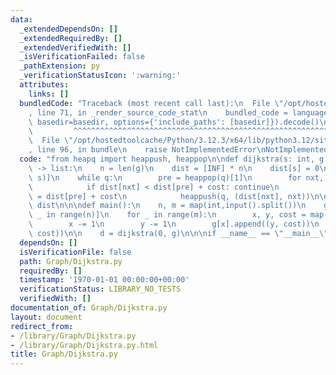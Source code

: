 ```yaml
---
data:
  _extendedDependsOn: []
  _extendedRequiredBy: []
  _extendedVerifiedWith: []
  _isVerificationFailed: false
  _pathExtension: py
  _verificationStatusIcon: ':warning:'
  attributes:
    links: []
  bundledCode: "Traceback (most recent call last):\n  File \"/opt/hostedtoolcache/Python/3.12.3/x64/lib/python3.12/site-packages/onlinejudge_verify/documentation/build.py\"\
    , line 71, in _render_source_code_stat\n    bundled_code = language.bundle(stat.path,\
    \ basedir=basedir, options={'include_paths': [basedir]}).decode()\n          \
    \         ^^^^^^^^^^^^^^^^^^^^^^^^^^^^^^^^^^^^^^^^^^^^^^^^^^^^^^^^^^^^^^^^^^^^^^^^^^^^^^^^^\n\
    \  File \"/opt/hostedtoolcache/Python/3.12.3/x64/lib/python3.12/site-packages/onlinejudge_verify/languages/python.py\"\
    , line 96, in bundle\n    raise NotImplementedError\nNotImplementedError\n"
  code: "from heapq import heappush, heappop\n\ndef dijkstra(s: int, g: list, INF=10**18)\
    \ -> list:\n    n = len(g)\n    dist = [INF] * n\n    dist[s] = 0\n    q = [(0,\
    \ s)]\n    while q:\n        pre = heappop(q)[1]\n        for nxt, cost in g[pre]:\n\
    \            if dist[nxt] < dist[pre] + cost: continue\n            dist[nxt]\
    \ = dist[pre] + cost\n            heappush(q, (dist[nxt], nxt))\n\n    return\
    \ dist\n\n\ndef main():\n    n, m = map(int,input().split())\n    g = [[] for\
    \ _ in range(n)]\n    for _ in range(m):\n        x, y, cost = map(int,input().split())\n\
    \        x -= 1\n        y -= 1\n        g[x].append((y, cost))\n        g[y].append((x,\
    \ cost))\n\n    d = dijkstra(0, g)\n\n\nif __name__ == \"__main__\":\n    main()"
  dependsOn: []
  isVerificationFile: false
  path: Graph/Dijkstra.py
  requiredBy: []
  timestamp: '1970-01-01 00:00:00+00:00'
  verificationStatus: LIBRARY_NO_TESTS
  verifiedWith: []
documentation_of: Graph/Dijkstra.py
layout: document
redirect_from:
- /library/Graph/Dijkstra.py
- /library/Graph/Dijkstra.py.html
title: Graph/Dijkstra.py
---
```

